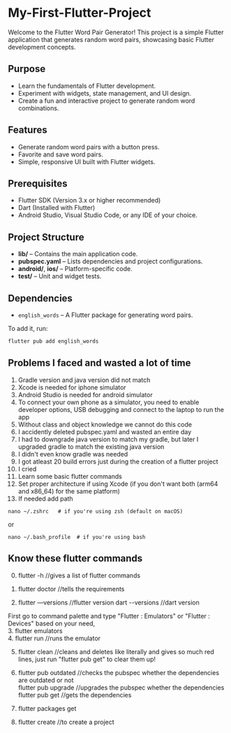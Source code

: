 # My-First-Flutter-Project
Welcome to the Flutter Word Pair Generator! This project is a simple Flutter application that generates random word pairs, showcasing basic Flutter development concepts.

## Purpose
- Learn the fundamentals of Flutter development.
- Experiment with widgets, state management, and UI design.
- Create a fun and interactive project to generate random word combinations.

## Features
- Generate random word pairs with a button press.
- Favorite and save word pairs.
- Simple, responsive UI built with Flutter widgets.

## Prerequisites
- Flutter SDK (Version 3.x or higher recommended)
- Dart (Installed with Flutter)
- Android Studio, Visual Studio Code, or any IDE of your choice.

## Project Structure
- **lib/** – Contains the main application code.
- **pubspec.yaml** – Lists dependencies and project configurations.
- **android/**, **ios/** – Platform-specific code.
- **test/** – Unit and widget tests.

## Dependencies
- `english_words` – A Flutter package for generating word pairs.

To add it, run:
```bash
flutter pub add english_words
```

## Problems I faced and wasted a lot of time
1. Gradle version and java version did not match
2. Xcode is needed for iphone simulator
3. Android Studio is needed for android simulator
4. To connect your own phone as a simulator, you need to enable developer options, USB debugging and connect to the laptop to run the app
5. Without class and object knowledge we cannot do this code
6. I accidently deleted pubspec.yaml and wasted an entire day 
7. I had to downgrade java version to match my gradle, but later I upgraded gradle to match the existing java version
8. I didn't even know gradle was needed
9. I got atleast 20 build errors just during the creation of a flutter project
10. I cried
11. Learn some basic flutter commands
12. Set proper architecture if using Xcode (if you don't want both (arm64 and x86_64) for the same platform)
13. If needed add path
```
nano ~/.zshrc   # if you're using zsh (default on macOS)
```
or
```
nano ~/.bash_profile  # if you're using bash
```


## Know these flutter commands 

0. flutter -h //gives a list of flutter commands

1. flutter doctor //tells the requirements

2. flutter —versions //flutter version 
   dart --versions //dart version

First go to command palette and type "Flutter : Emulators" or "Flutter : Devices" based on your need,<br>
3. flutter emulators <br>
4. flutter run //runs the emulator

5. flutter clean //cleans and deletes like literally and gives so much red lines, just run "flutter pub get" to clear them up!

6. flutter pub outdated //checks the pubspec whether the dependencies are outdated or not <br>
   flutter pub upgrade //upgrades the pubspec whether the dependencies <br>
   flutter pub get //gets the dependencies

7. flutter packages get

8. flutter create //to create a project 
